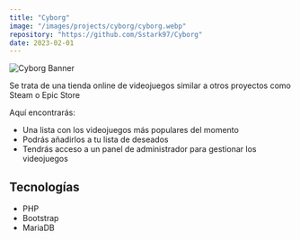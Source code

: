 ```yaml
---
title: "Cyborg"
image: "/images/projects/cyborg/cyborg.webp"
repository: "https://github.com/Sstark97/Cyborg"
date: 2023-02-01
---
```


![Cyborg Banner](/images/projects/cyborg/cyborg-banner.webp)

Se trata de una tienda online de videojuegos similar a otros proyectos como Steam o Epic Store

Aquí encontrarás:
<ul class="common-list">
<li>Una lista con los videojuegos más populares del momento</li>
<li>Podrás añadirlos a tu lista de deseados</li>
<li>Tendrás acceso a un panel de administrador para gestionar los videojuegos</li>
</ul>

## Tecnologías
- PHP
- Bootstrap
- MariaDB